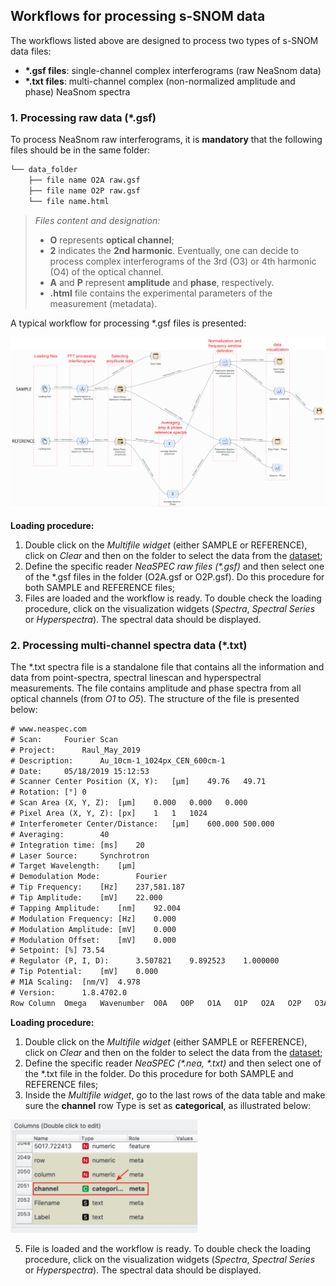
## Workflows for processing s-SNOM data
The workflows listed above are designed to process two types of s-SNOM data files:
- **\*.gsf files**: single-channel complex interferograms (raw NeaSnom data)
- **\*.txt files**: multi-channel complex (non-normalized amplitude and phase) NeaSnom spectra

### 1. Processing raw data (\*.gsf)
To process NeaSnom raw interferograms, it is **mandatory** that the following files should be in the same folder:

```diff
└── data_folder
    ├── file name O2A raw.gsf
    ├── file name O2P raw.gsf
    └── file name.html
```
>*Files content and designation:*
>- **O** represents **optical channel**; 
>- **2** indicates the **2nd harmonic**. Eventually, one can decide to process complex interferograms of the 3rd (O3) or 4th harmonic (O4) of the optical channel.
>- **A** and **P** represent **amplitude** and **phase**, respectively.
>- **.html** file contains the experimental parameters of the measurement (metadata).

A typical workflow for processing \*.gsf files is presented:

<p align="center">
<img width="1200" src="/img/gsf_ptspec_wrkflow.svg"/>
<p/>

**Loading procedure:**
1. Double click on the *Multifile widget* (either SAMPLE or REFERENCE), click on *Clear* and then on the folder to select the data from the [dataset](/dataset/);
2. Define the specific reader *NeaSPEC raw files (\*.gsf)* and then select one of the \*.gsf files in the folder (O2A.gsf or O2P.gsf). Do this procedure for both SAMPLE and REFERENCE files;
3. Files are loaded and the workflow is ready. To double check the loading procedure, click on the visualization widgets (*Spectra*, *Spectral Series* or *Hyperspectra*). The spectral data should be displayed.

### 2. Processing multi-channel spectra data (\*.txt)
The \*.txt spectra file is a standalone file that contains all the information and data from point-spectra, spectral linescan and hyperspectral measurements. The file contains amplitude and phase spectra from all optical channels (from *O1* to *O5*). The structure of the file is presented below:

```diff
# www.neaspec.com
# Scan:	 	Fourier Scan
# Project:	 	Raul_May_2019
# Description:	 	Au_10cm-1_1024px_CEN_600cm-1
# Date:	 	05/18/2019 15:12:53
# Scanner Center Position (X, Y):	[µm]	49.76	49.71	 
# Rotation:	[°]	0	 	 
# Scan Area (X, Y, Z):	[µm]	0.000	0.000	0.000
# Pixel Area (X, Y, Z):	[px]	1	1	1024
# Interferometer Center/Distance:	[µm]	600.000	500.000	 
# Averaging:	 	40	 	 
# Integration time:	[ms]	20	 	 
# Laser Source:	 	Synchrotron
# Target Wavelength:	[µm]		 	 
# Demodulation Mode:	 	Fourier
# Tip Frequency:	[Hz]	237,581.187	 	 
# Tip Amplitude:	[mV]	22.000	 	 
# Tapping Amplitude:	[nm]	92.004	 	 
# Modulation Frequency:	[Hz]	0.000	 	 
# Modulation Amplitude:	[mV]	0.000	 	 
# Modulation Offset:	[mV]	0.000	 	 
# Setpoint:	[%]	73.54	 	 
# Regulator (P, I, D):	 	3.507821	9.892523	1.000000
# Tip Potential:	[mV]	0.000	 	 
# M1A Scaling:	[nm/V]	4.978	 	 
# Version:	 	1.8.4702.0
Row Column  Omega   Wavenumber  O0A   O0P   O1A   O1P   O2A   O2P   O3A   O3P   O4A   O4P   O5A   O5P
```

**Loading procedure:**
1. Double click on the *Multifile widget* (either SAMPLE or REFERENCE), click on *Clear* and then on the folder to select the data from the [dataset](/dataset/);
2. Define the specific reader *NeaSPEC (\*.nea, \*.txt)* and then select one of the \*.txt file in the folder. Do this procedure for both SAMPLE and REFERENCE files;
3. Inside the *Multifile widget*, go to the last rows of the data table and make sure the **channel** row Type is set as **categorical**, as illustrated below:
<p align="left">
<img width="300" src="/img/categ_row.svg"/>
<p/>

5. File is loaded and the workflow is ready. To double check the loading procedure, click on the visualization widgets (*Spectra*, *Spectral Series* or *Hyperspectra*). The spectral data should be displayed.
